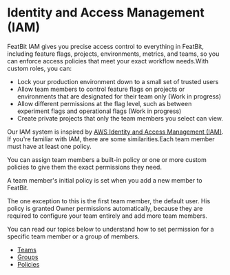 # Identity and Access Management (IAM)

FeatBit IAM gives you precise access control to everything in FeatBit, including feature flags, projects, environments, metrics, and teams, so you can enforce access policies that meet your exact workflow needs.With custom roles, you can:

* Lock your production environment down to a small set of trusted users
* Allow team members to control feature flags on projects or environments that are designated for their team only (Work in progress)
* Allow different permissions at the flag level, such as between experiment flags and operational flags (Work in progress)
* Create private projects that only the team members you select can view.

Our IAM system is inspired by [AWS Identity and Access Management (IAM)](https://aws.amazon.com/iam/). If you're familiar with IAM, there are some similarities.Each team member must have at least one policy.

You can assign team members a built-in policy or one or more custom policies to give them the exact permissions they need.

A team member's initial policy is set when you add a new member to FeatBit.

The one exception to this is the first team member, the default user. His policy is granted Owner permissions automatically, because they are required to configure your team entirely and add more team members.

You can read our topics below to understand how to set permission for a specific team member or a group of members.

* [Teams](teams.md)
* [Groups](groups.md)
* [Policies](policies.md)
